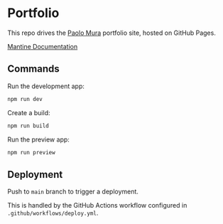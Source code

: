 # Portfolio

This repo drives the [Paolo Mura](https://paolomura.github.io/) portfolio site, hosted on GitHub Pages.

[Mantine Documentation](https://mantine.dev/guides/vite/)


## Commands

Run the development app:

```bash
npm run dev
```

Create a build:

```bash
npm run build
```

Run the preview app:

```bash
npm run preview
```


## Deployment

Push to `main` branch to trigger a deployment.

This is handled by the GitHub Actions workflow configured in `.github/workflows/deploy.yml`.
